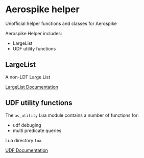 # Aerospike helper
Unofficial helper functions and classes for Aerospike

Aerospike Helper includes:
- LargeList
- UDF utility functions

## LargeList
A non-LDT Large List

[LargeList Documentation](doc/LargeList.md)

## UDF utility functions
The `as_utility` Lua module contains a number of functions for:
- udf debuging
- multi predicate queries

Lua directory `lua`

[UDF Documentation](doc/udf.md)
 
